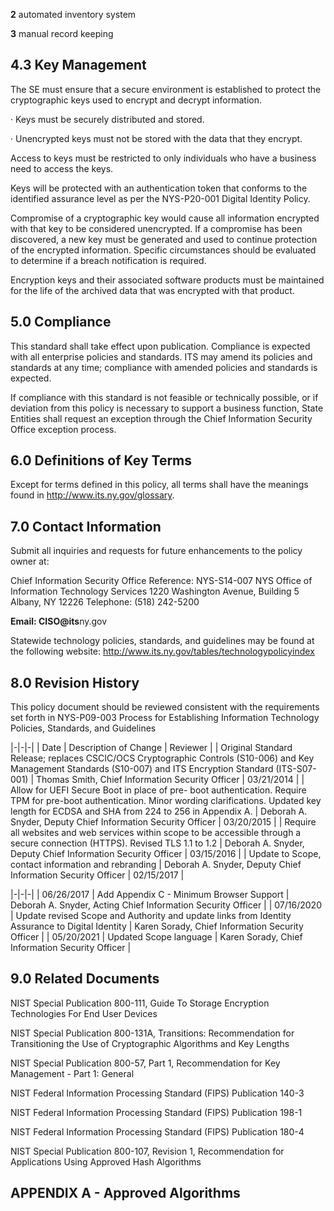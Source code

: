**2** automated inventory system

**3** manual record keeping

## **4.3 Key Management**

The SE must ensure that a secure environment is established to protect the cryptographic keys used to encrypt and decrypt information.

· Keys must be securely distributed and stored.

· Unencrypted keys must not be stored with the data that they encrypt.

Access to keys must be restricted to only individuals who have a business need to access the keys.

Keys will be protected with an authentication token that conforms to the identified assurance level as per the NYS-P20-001 Digital Identity Policy.

Compromise of a cryptographic key would cause all information encrypted with that key to be considered unencrypted. If a compromise has been discovered, a new key must be generated and used to continue protection of the encrypted information. Specific circumstances should be evaluated to determine if a breach notification is required.

Encryption keys and their associated software products must be maintained for the life of the archived data that was encrypted with that product.

## **5.0 Compliance**

This standard shall take effect upon publication. Compliance is expected with all enterprise policies and standards. ITS may amend its policies and standards at any time; compliance with amended policies and standards is expected.

If compliance with this standard is not feasible or technically possible, or if deviation from this policy is necessary to support a business function, State Entities shall request an exception through the Chief Information Security Office exception process.

## **6.0 Definitions of Key Terms**

Except for terms defined in this policy, all terms shall have the meanings found in http://www.its.ny.gov/glossary.

## **7.0 Contact Information**

Submit all inquiries and requests for future enhancements to the policy owner at:

Chief Information Security Office Reference: NYS-S14-007 NYS Office of Information Technology Services 1220 Washington Avenue, Building 5 Albany, NY 12226 Telephone: (518) 242-5200

**Email: CISO@its**ny.gov

Statewide technology policies, standards, and guidelines may be found at the following website: http://www.its.ny.gov/tables/technologypolicyindex

## **8.0 Revision History**

This policy document should be reviewed consistent with the requirements set forth in NYS-P09-003 Process for Establishing Information Technology Policies, Standards, and Guidelines

|-|-|-|
| Date | Description of Change | Reviewer |
| Original Standard Release;  replaces  CSCIC/OCS Cryptographic Controls (S10-006)  and Key Management Standards (S10-007)  and ITS Encryption Standard (ITS-S07-001) | Thomas Smith,  Chief Information  Security Officer | 03/21/2014 |
| Allow for UEFI Secure Boot in place of pre- boot authentication. Require TPM for pre-boot  authentication. Minor wording clarifications.  Updated key length for ECDSA and SHA from  224 to 256 in Appendix A. | Deborah A.  Snyder, Deputy  Chief Information  Security Officer | 03/20/2015 |
| Require all websites and web services within  scope to be accessible through a secure  connection (HTTPS). Revised TLS 1.1 to 1.2 | Deborah A.  Snyder, Deputy  Chief Information  Security Officer | 03/15/2016 |
| Update to Scope, contact information and  rebranding | Deborah A.  Snyder, Deputy  Chief Information  Security Officer | 02/15/2017 |

|-|-|-|
| 06/26/2017 | Add Appendix C - Minimum Browser Support | Deborah A.  Snyder, Acting  Chief Information  Security Officer |
| 07/16/2020 | Update revised Scope and Authority and  update links from Identity Assurance to Digital  Identity | Karen Sorady,  Chief Information  Security Officer |
| 05/20/2021 | Updated Scope language | Karen Sorady,  Chief Information  Security Officer |

## **9.0 Related Documents**

NIST Special Publication 800-111, Guide To Storage Encryption Technologies For End User Devices

NIST Special Publication 800-131A, Transitions: Recommendation for Transitioning the Use of Cryptographic Algorithms and Key Lengths

NIST Special Publication 800-57, Part 1, Recommendation for Key Management - Part 1: General

NIST Federal Information Processing Standard (FIPS) Publication 140-3

NIST Federal Information Processing Standard (FIPS) Publication 198-1

NIST Federal Information Processing Standard (FIPS) Publication 180-4

NIST Special Publication 800-107, Revision 1, Recommendation for Applications Using Approved Hash Algorithms

## **APPENDIX A - Approved Algorithms**